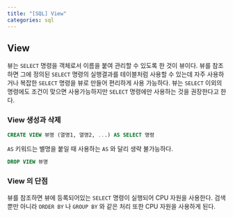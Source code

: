 ```yaml
---
title: "[SQL] View"
categories: sql
---
```

## View
뷰는 ```SELECT``` 명령을 객체로서 이름을 붙여 관리할 수 있도록 한 것이 뷰이다. 뷰를 참조하면 그에 정의된 ```SELECT``` 명령의 실행결과를 테이블처럼 사용할 수 있는데 자주 사용하거나 복잡한 ```SELECT``` 명령을 뷰로 만들어 편리하게 사용 가능하다.
뷰는 ```SELECT``` 이외의 명령에도 조건이 맞으면 사용가능하지만 ```SELECT``` 명령에만 사용하는 것을 권장한다고 한다.

### View 생성과 삭제
```sql
CREATE VIEW 뷰명 (열명1, 열명2, ...) AS SELECT 명령
```
```AS``` 키워드는 별명을 붙일 때 사용하는  ```AS``` 와 달리 생략 불가능하다. 
```sql
DROP VIEW 뷰명
```

### View 의 단점
뷰를 참조하면 뷰에 등록되어있는 ```SELECT``` 명령이 실행되어 CPU 자원을 사용한다. 검색뿐만 아니라 ```ORDER BY``` 나 ```GROUP BY``` 와 같은 처리 또한 CPU 자원을 사용하게 된다. 